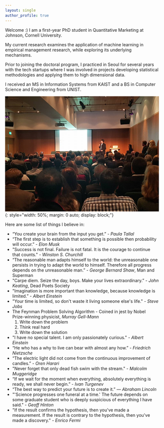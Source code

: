 ```yaml
---
layout: single
author_profile: true
---
```

Welcome :) I am a first-year PhD student in Quantitative Marketing at Johnson, Cornell University. 

My current research examines the application of machine learning in empirical management research, while exploring its underlying mechanisms. 

Prior to joining the doctoral program, I practiced in Seoul for several years with the tech startups where I was involved in projects developing statistical methodologies and applying them to high dimensional data. 

I received an MS in Information Systems from KAIST and a BS in Computer Science and Engineering from UNIST.

![Jongho Kim](/assets/images/bio-presentation.jpg){: style="width: 50%; margin: 0 auto; display: block;"}

Here are some list of things I believe in:
- “You create your brain from the input you get.” - *Paula Tallal*
- “The first step is to establish that something is possible then probability will occur.” - *Elon Musk*
- "Success is not final. Failure is not fatal. It is the courage to continue that counts." - *Winston S. Churchill*
- “The reasonable man adapts himself to the world: the unreasonable one persists in trying to adapt the world to himself. Therefore all progress depends on the unreasonable man.” - *George Bernard Shaw*, Man and Superman
- "Carpe diem. Seize the day, boys. Make your lives extraordinary.” - *John Keating*, Dead Poets Society
- "Imagination is more important than knowledge, because knowledge is limited.” - *Albert Einstein*
- "Your time is limited, so don't waste it living someone else's life." - *Steve Jobs*
- The Feynman Problem Solving Algorithm - Coined in jest by Nobel Prize-winning physicist, *Murray Gell-Mann*
    1. Write down the problem
    2. Think real hard
    3. Write down the solution
- "I have no special talent. I am only passionately curious." - *Albert Einstein*
- “He who has a why to live can bear with almost any how.” - *Friedrich Nietzsche*
- “The electric light did not come from the continuous improvement of candles.” - *Oren Harari*
- "Never forget that only dead fish swim with the stream." - *Malcolm Muggeridge*
- “If we wait for the moment when everything, absolutely everything is ready, we shall never begin.” - *Ivan Turgenev*
- “The best way to predict your future is to create it.” ― *Abraham Lincoln*
- "'Science progresses one funeral at a time.' The future depends on some graduate student who is deeply suspicious of everything I have said." - *Geoff Hinton*
- "If the result confirms the hypothesis, then you've made a measurement. If the result is contrary to the hypothesis, then you've made a discovery." - *Enrico Fermi*